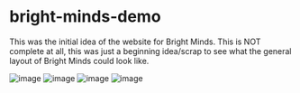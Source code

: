 # bright-minds-demo
This was the initial idea of the website for Bright Minds. This is NOT complete at all, this was just a beginning idea/scrap to see what the general layout of Bright Minds could look like.

![image](https://github.com/user-attachments/assets/000480aa-ed4d-4b72-bb74-b184ab08242c)
![image](https://github.com/user-attachments/assets/61caade2-6c67-4520-847a-c6539beb370b)
![image](https://github.com/user-attachments/assets/04dd5bdb-fb5b-4401-a64b-45bb55c79315)
![image](https://github.com/user-attachments/assets/e3d981af-c8c4-47d9-994d-bc7d723ef43b)
